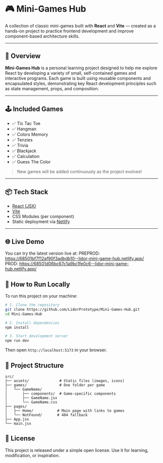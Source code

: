 # 🎮 Mini-Games Hub

A collection of classic mini-games built with **React** and **Vite** — created as a hands-on project to practice frontend development and improve component-based architecture skills.

---

## 🚀 Overview

**Mini-Games Hub** is a personal learning project designed to help me explore React by developing a variety of small, self-contained games and interactive programs. Each game is built using reusable components and encapsulated styles, demonstrating key React development principles such as state management, props, and composition.

---

## 🕹️ Included Games

- ✅ Tic Tac Toe
- ✅ Hangman
- ✅ Colors Memory
- ✅ Tenzies
- ✅ Trivia
- ✅ Blackjack
- ✅ Calculation
- ✅ Guess The Color

> New games will be added continuously as the project evolves!

---

## 📦 Tech Stack

- [React (JSX)](https://reactjs.org/)
- [Vite](https://vitejs.dev/)
- CSS Modules (per component)
- Static deployment via [Netlify](https://www.netlify.com/)

---

## 🌐 Live Demo

You can try the latest version live at:
PREPROD: https://68501bf7f12af90f3adbdb10--lidor-mini-game-hub.netlify.app/
PROD:    https://68501d06bc67c1a9bc1fe0c6--lidor-mini-game-hub.netlify.app/

## 🧩 How to Run Locally

To run this project on your machine:
```bash
# 1. Clone the repository
git clone https://github.com/LidorPrototype/Mini-Games-Hub.git
cd Mini-Games-Hub

# 2. Install dependencies
npm install

# 3. Start development server
npm run dev
```
Then open `http://localhost:5173` in your browser.

## 📁 Project Structure
```text
src/
├── assets/              # Static files (images, icons)
├── games/               # One folder per game
│   └── GameName/
│       ├── components/  # Game-specific components
│       ├── GameName.jsx
│       └── GameName.css
├── pages/
│   ├── Home/           # Main page with links to games
│   └── NotFound/       # 404 fallback
├── App.jsx
└── main.jsx
```

## 📄 License

This project is released under a simple open license. Use it for learning, modification, or inspiration.
